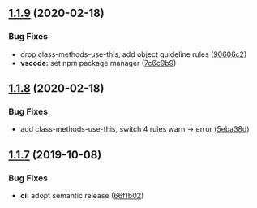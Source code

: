 ## [1.1.9](https://github.com/Neovici/eslint-config/compare/v1.1.8...v1.1.9) (2020-02-18)


### Bug Fixes

* drop class-methods-use-this, add object guideline rules ([90606c2](https://github.com/Neovici/eslint-config/commit/90606c2854c4a6c890d57faf4c257c891cf992da))
* **vscode:** set npm package manager ([7c6c9b9](https://github.com/Neovici/eslint-config/commit/7c6c9b95becf9d5058e000e99e8c8703ba8df40b))

## [1.1.8](https://github.com/Neovici/eslint-config/compare/v1.1.7...v1.1.8) (2020-02-18)


### Bug Fixes

* add class-methods-use-this, switch 4 rules warn -> error ([5eba38d](https://github.com/Neovici/eslint-config/commit/5eba38d))

## [1.1.7](https://github.com/Neovici/eslint-config/compare/v1.1.6...v1.1.7) (2019-10-08)


### Bug Fixes

* **ci:** adopt semantic release ([66f1b02](https://github.com/Neovici/eslint-config/commit/66f1b02))
